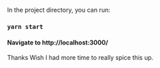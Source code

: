 In the project directory, you can run:

### `yarn start`

#### Navigate to http://localhost:3000/

Thanks
Wish I had more time to really spice this up.